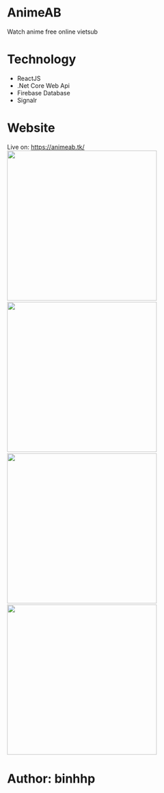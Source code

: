 # AnimeAB
Watch anime free online vietsub
# Technology
- ReactJS
- .Net Core Web Api
- Firebase Database
- Signalr
# Website
Live on: https://animeab.tk/
<br />
<img src="https://user-images.githubusercontent.com/55707606/130415321-4d35f70c-f85d-4a8a-9999-c84c1d38e45c.png" width="350" />&nbsp;&nbsp;<img src="https://user-images.githubusercontent.com/55707606/130415412-aff5b3b8-0e51-4120-a846-bad4cc5f6de3.png" width="350" />&nbsp;&nbsp;<img src="https://user-images.githubusercontent.com/55707606/130416430-0b78fdd5-1da6-4171-a03b-89173d6f6c43.png" width="350" />&nbsp;&nbsp;<img src="https://user-images.githubusercontent.com/55707606/130415507-a89b7245-bc4d-4696-95f2-9fd946106ba4.png" width="350" />
# Author: binhhp




